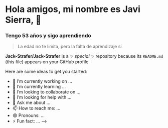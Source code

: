 # Hola amigos, mi nombre es Javi Sierra, 👋
### Tengo 53 años y sigo aprendiendo

>La edad no te limita, pero la falta de aprendizaje sí

**Jack-Strafer/Jack-Strafer** is a ✨ _special_ ✨ repository because its `README.md` (this file) appears on your GitHub profile.

Here are some ideas to get you started:

- 🔭 I’m currently working on ...
- 🌱 I’m currently learning ...
- 👯 I’m looking to collaborate on ...
- 🤔 I’m looking for help with ...
- 💬 Ask me about ...
- 📫 How to reach me: ...
- 😄 Pronouns: ...
- ⚡ Fun fact: ...
-->
